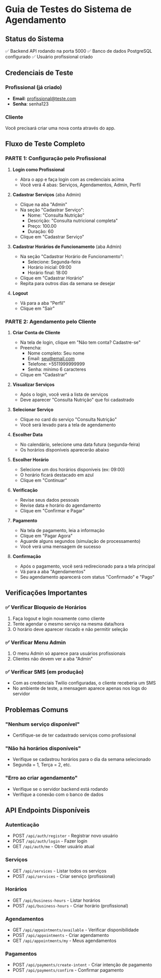 # Guia de Testes do Sistema de Agendamento

## Status do Sistema
✅ Backend API rodando na porta 5000
✅ Banco de dados PostgreSQL configurado
✅ Usuário profissional criado

## Credenciais de Teste

### Profissional (já criado)
- **Email**: profissional@teste.com
- **Senha**: senha123

### Cliente
Você precisará criar uma nova conta através do app.

## Fluxo de Teste Completo

### PARTE 1: Configuração pelo Profissional

1. **Login como Profissional**
   - Abra o app e faça login com as credenciais acima
   - Você verá 4 abas: Serviços, Agendamentos, Admin, Perfil

2. **Cadastrar Serviços** (aba Admin)
   - Clique na aba "Admin"
   - Na seção "Cadastrar Serviço":
     - Nome: "Consulta Nutrição"
     - Descrição: "Consulta nutricional completa"
     - Preço: 100.00
     - Duração: 60
   - Clique em "Cadastrar Serviço"

3. **Cadastrar Horários de Funcionamento** (aba Admin)
   - Na seção "Cadastrar Horário de Funcionamento":
     - Selecione: Segunda-feira
     - Horário inicial: 09:00
     - Horário final: 18:00
   - Clique em "Cadastrar Horário"
   - Repita para outros dias da semana se desejar

4. **Logout**
   - Vá para a aba "Perfil"
   - Clique em "Sair"

### PARTE 2: Agendamento pelo Cliente

1. **Criar Conta de Cliente**
   - Na tela de login, clique em "Não tem conta? Cadastre-se"
   - Preencha:
     - Nome completo: Seu nome
     - Email: seu@email.com
     - Telefone: +5511999999999
     - Senha: mínimo 6 caracteres
   - Clique em "Cadastrar"

2. **Visualizar Serviços**
   - Após o login, você verá a lista de serviços
   - Deve aparecer "Consulta Nutrição" que foi cadastrado

3. **Selecionar Serviço**
   - Clique no card do serviço "Consulta Nutrição"
   - Você será levado para a tela de agendamento

4. **Escolher Data**
   - No calendário, selecione uma data futura (segunda-feira)
   - Os horários disponíveis aparecerão abaixo

5. **Escolher Horário**
   - Selecione um dos horários disponíveis (ex: 09:00)
   - O horário ficará destacado em azul
   - Clique em "Continuar"

6. **Verificação**
   - Revise seus dados pessoais
   - Revise data e horário do agendamento
   - Clique em "Confirmar e Pagar"

7. **Pagamento**
   - Na tela de pagamento, leia a informação
   - Clique em "Pagar Agora"
   - Aguarde alguns segundos (simulação de processamento)
   - Você verá uma mensagem de sucesso

8. **Confirmação**
   - Após o pagamento, você será redirecionado para a tela principal
   - Vá para a aba "Agendamentos"
   - Seu agendamento aparecerá com status "Confirmado" e "Pago"

## Verificações Importantes

### ✅ Verificar Bloqueio de Horários
1. Faça logout e login novamente como cliente
2. Tente agendar o mesmo serviço na mesma data/hora
3. O horário deve aparecer riscado e não permitir seleção

### ✅ Verificar Menu Admin
1. O menu Admin só aparece para usuários profissionais
2. Clientes não devem ver a aba "Admin"

### ✅ Verificar SMS (em produção)
- Com as credenciais Twilio configuradas, o cliente receberia um SMS
- No ambiente de teste, a mensagem aparece apenas nos logs do servidor

## Problemas Comuns

### "Nenhum serviço disponível"
- Certifique-se de ter cadastrado serviços como profissional

### "Não há horários disponíveis"
- Verifique se cadastrou horários para o dia da semana selecionado
- Segunda = 1, Terça = 2, etc.

### "Erro ao criar agendamento"
- Verifique se o servidor backend está rodando
- Verifique a conexão com o banco de dados

## API Endpoints Disponíveis

### Autenticação
- POST `/api/auth/register` - Registrar novo usuário
- POST `/api/auth/login` - Fazer login
- GET `/api/auth/me` - Obter usuário atual

### Serviços
- GET `/api/services` - Listar todos os serviços
- POST `/api/services` - Criar serviço (profissional)

### Horários
- GET `/api/business-hours` - Listar horários
- POST `/api/business-hours` - Criar horário (profissional)

### Agendamentos
- GET `/api/appointments/available` - Verificar disponibilidade
- POST `/api/appointments` - Criar agendamento
- GET `/api/appointments/my` - Meus agendamentos

### Pagamentos
- POST `/api/payments/create-intent` - Criar intenção de pagamento
- POST `/api/payments/confirm` - Confirmar pagamento
